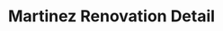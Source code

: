 ---
title: "Martinez Renovation Detail"
url: /perryton/martinez-renovation-detail/
shop: car repair
---